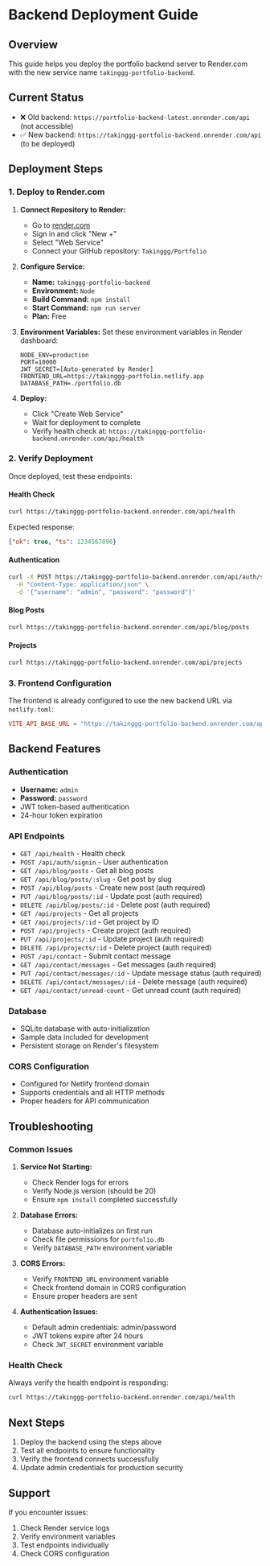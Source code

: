 # Backend Deployment Guide

## Overview
This guide helps you deploy the portfolio backend server to Render.com with the new service name `takinggg-portfolio-backend`.

## Current Status
- ❌ Old backend: `https://portfolio-backend-latest.onrender.com/api` (not accessible)
- ✅ New backend: `https://takinggg-portfolio-backend.onrender.com/api` (to be deployed)

## Deployment Steps

### 1. Deploy to Render.com

1. **Connect Repository to Render:**
   - Go to [render.com](https://render.com)
   - Sign in and click "New +"
   - Select "Web Service"
   - Connect your GitHub repository: `Takinggg/Portfolio`

2. **Configure Service:**
   - **Name:** `takinggg-portfolio-backend`
   - **Environment:** `Node`
   - **Build Command:** `npm install`
   - **Start Command:** `npm run server`
   - **Plan:** Free

3. **Environment Variables:**
   Set these environment variables in Render dashboard:
   ```
   NODE_ENV=production
   PORT=10000
   JWT_SECRET=[Auto-generated by Render]
   FRONTEND_URL=https://takinggg-portfolio.netlify.app
   DATABASE_PATH=./portfolio.db
   ```

4. **Deploy:**
   - Click "Create Web Service"
   - Wait for deployment to complete
   - Verify health check at: `https://takinggg-portfolio-backend.onrender.com/api/health`

### 2. Verify Deployment

Once deployed, test these endpoints:

#### Health Check
```bash
curl https://takinggg-portfolio-backend.onrender.com/api/health
```
Expected response:
```json
{"ok": true, "ts": 1234567890}
```

#### Authentication
```bash
curl -X POST https://takinggg-portfolio-backend.onrender.com/api/auth/signin \
  -H "Content-Type: application/json" \
  -d '{"username": "admin", "password": "password"}'
```

#### Blog Posts
```bash
curl https://takinggg-portfolio-backend.onrender.com/api/blog/posts
```

#### Projects
```bash
curl https://takinggg-portfolio-backend.onrender.com/api/projects
```

### 3. Frontend Configuration

The frontend is already configured to use the new backend URL via `netlify.toml`:
```toml
VITE_API_BASE_URL = "https://takinggg-portfolio-backend.onrender.com/api"
```

## Backend Features

### Authentication
- **Username:** `admin`
- **Password:** `password`
- JWT token-based authentication
- 24-hour token expiration

### API Endpoints
- `GET /api/health` - Health check
- `POST /api/auth/signin` - User authentication
- `GET /api/blog/posts` - Get all blog posts
- `GET /api/blog/posts/:slug` - Get post by slug
- `POST /api/blog/posts` - Create new post (auth required)
- `PUT /api/blog/posts/:id` - Update post (auth required)
- `DELETE /api/blog/posts/:id` - Delete post (auth required)
- `GET /api/projects` - Get all projects
- `GET /api/projects/:id` - Get project by ID
- `POST /api/projects` - Create project (auth required)
- `PUT /api/projects/:id` - Update project (auth required)
- `DELETE /api/projects/:id` - Delete project (auth required)
- `POST /api/contact` - Submit contact message
- `GET /api/contact/messages` - Get messages (auth required)
- `PUT /api/contact/messages/:id` - Update message status (auth required)
- `DELETE /api/contact/messages/:id` - Delete message (auth required)
- `GET /api/contact/unread-count` - Get unread count (auth required)

### Database
- SQLite database with auto-initialization
- Sample data included for development
- Persistent storage on Render's filesystem

### CORS Configuration
- Configured for Netlify frontend domain
- Supports credentials and all HTTP methods
- Proper headers for API communication

## Troubleshooting

### Common Issues

1. **Service Not Starting:**
   - Check Render logs for errors
   - Verify Node.js version (should be 20)
   - Ensure `npm install` completed successfully

2. **Database Errors:**
   - Database auto-initializes on first run
   - Check file permissions for `portfolio.db`
   - Verify `DATABASE_PATH` environment variable

3. **CORS Errors:**
   - Verify `FRONTEND_URL` environment variable
   - Check frontend domain in CORS configuration
   - Ensure proper headers are sent

4. **Authentication Issues:**
   - Default admin credentials: admin/password
   - JWT tokens expire after 24 hours
   - Check `JWT_SECRET` environment variable

### Health Check
Always verify the health endpoint is responding:
```bash
curl https://takinggg-portfolio-backend.onrender.com/api/health
```

## Next Steps

1. Deploy the backend using the steps above
2. Test all endpoints to ensure functionality
3. Verify the frontend connects successfully
4. Update admin credentials for production security

## Support

If you encounter issues:
1. Check Render service logs
2. Verify environment variables
3. Test endpoints individually
4. Check CORS configuration